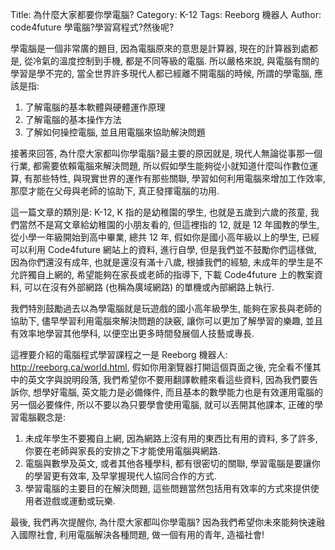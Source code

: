Title: 為什麼大家都要你學電腦?
Category: K-12
Tags: Reeborg 機器人
Author: code4future
學電腦?學習寫程式?然後呢?

<!-- PELICAN_END_SUMMARY -->

學電腦是一個非常廣的題目, 因為電腦原來的意思是計算器, 現在的計算器到處都是, 從冷氣的溫度控制到手機, 都是不同等級的電腦. 所以嚴格來說, 與電腦有關的學習是學不完的, 當全世界許多現代人都已經離不開電腦的時候, 所謂的學電腦, 應該是指:

1. 了解電腦的基本軟體與硬體運作原理
2. 了解電腦的基本操作方法
3. 了解如何操控電腦, 並且用電腦來協助解決問題

接著來回答, 為什麼大家都叫你學電腦?最主要的原因就是, 現代人無論從事那一個行業, 都需要依賴電腦來解決問題, 所以假如學生能夠從小就知道什麼叫作數位運算, 有那些特性, 與現實世界的運作有那些關聯, 學習如何利用電腦來增加工作效率, 那麼才能在父母與老師的協助下, 真正發揮電腦的功用.

這一篇文章的類別是: K-12, K 指的是幼稚園的學生, 也就是五歲到六歲的孩童, 我們當然不是寫文章給幼稚園的小朋友看的, 但這裡指的 12, 就是 12 年國教的學生, 從小學一年級開始到高中畢業, 總共 12 年, 假如你是國小高年級以上的學生, 已經可以利用 Code4future 網站上的資料, 進行自學, 但是我們並不鼓勵你們這樣做, 因為你們還沒有成年, 也就是還沒有滿十八歲, 根據我們的經驗, 未成年的學生是不允許獨自上網的, 希望能夠在家長或老師的指導下, 下載 Code4future 上的教案資料, 可以在沒有外部網路 (也稱為廣域網路) 的單機或內部網路上執行.

我們特別鼓勵過去以為學電腦就是玩遊戲的國小高年級學生, 能夠在家長與老師的協助下, 儘早學習利用電腦來解決問題的訣竅, 讓你可以更加了解學習的樂趣, 並且有效率地學習其他學科, 以便空出更多時間發展個人技藝或專長.

這裡要介紹的電腦程式學習課程之一是 Reeborg 機器人: <http://reeborg.ca/world.html>, 假如你用瀏覽器打開這個頁面之後, 完全看不懂其中的英文字與說明段落, 我們希望你不要用翻譯軟體來看這些資料, 因為我們要告訴你, 想學好電腦, 英文能力是必備條件, 而且基本的數學能力也是有效運用電腦的另一個必要條件, 所以不要以為只要學會使用電腦, 就可以丟開其他課本, 正確的學習電腦觀念是:

1. 未成年學生不要獨自上網, 因為網路上沒有用的東西比有用的資料, 多了許多, 你要在老師與家長的安排之下才能使用電腦與網路.
2. 電腦與數學及英文, 或者其他各種學科, 都有很密切的關聯, 學習電腦是要讓你的學習更有效率, 及早掌握現代人協同合作的方式.
3. 學習電腦的主要目的在解決問題, 這些問題當然包括用有效率的方式來提供使用者遊戲或運動或玩樂.

最後, 我們再次提醒你, 為什麼大家都叫你學電腦? 因為我們希望你未來能夠快速融入國際社會, 利用電腦解決各種問題, 做一個有用的青年, 造福社會!

